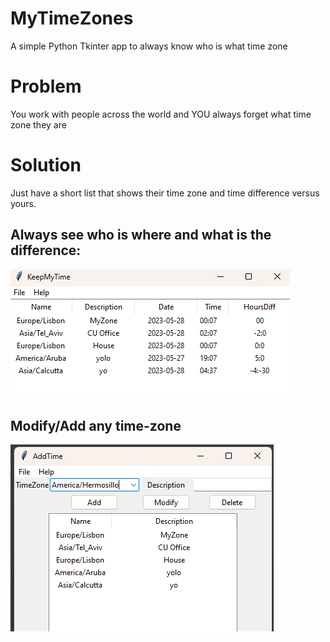 # MyTimeZones
A simple Python Tkinter app to always know who is what time zone

# Problem
You work with people across the world and YOU always forget what time zone they are
# Solution
Just have a short list that shows their time zone and time difference versus yours.

## Always see who is where and what is the difference:

![ShowTime.png](Pics/ShowTime.png)

## Modify/Add any time-zone

![EditTime.png](Pics/EditTime.png)